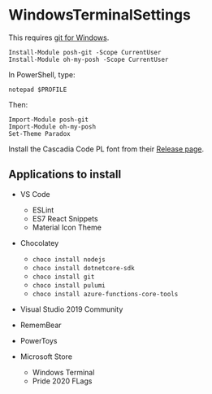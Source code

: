 # WindowsTerminalSettings

This requires [git for Windows](https://gitforwindows.org/).

```
Install-Module posh-git -Scope CurrentUser
Install-Module oh-my-posh -Scope CurrentUser
```

In PowerShell, type: 
```
notepad $PROFILE
```
Then:
```
Import-Module posh-git
Import-Module oh-my-posh
Set-Theme Paradox
```

Install the Cascadia Code PL font from their [Release page](https://github.com/microsoft/cascadia-code/releases).


## Applications to install
- VS Code
  - ESLint 
  - ES7 React Snippets
  - Material Icon Theme

- Chocolatey
  - ```choco install nodejs```
  - ```choco install dotnetcore-sdk```
  - ```choco install git```
  - ```choco install pulumi```
  - ```choco install azure-functions-core-tools```
  

- Visual Studio 2019 Community
- RememBear
- PowerToys

- Microsoft Store
  - Windows Terminal
  - Pride 2020 FLags


